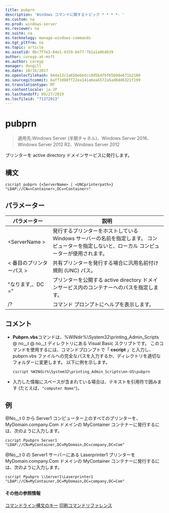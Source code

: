 ```yaml
---
title: pubprn
description: 'Windows コマンドに関するトピック * * * *- '
ms.custom: na
ms.prod: windows-server
ms.reviewer: na
ms.suite: na
ms.technology: manage-windows-commands
ms.tgt_pltfrm: na
ms.topic: article
ms.assetid: 0bc7f7e3-84e1-4359-b477-7b1a1a0bd639
author: coreyp-at-msft
ms.author: coreyp
manager: dongill
ms.date: 10/16/2017
ms.openlocfilehash: 844a13c1a650ebedcc0d5b4fbf65b9de671b2180
ms.sourcegitcommit: 6aff3d88ff22ea141a6ea6572a5ad8dd6321f199
ms.translationtype: MT
ms.contentlocale: ja-JP
ms.lasthandoff: 09/27/2019
ms.locfileid: "71372013"
---
```

# <a name="pubprn"></a>pubprn

>適用先:Windows Server (半期チャネル)、Windows Server 2016、Windows Server 2012 R2、Windows Server 2012

プリンターを active directory ドメインサービスに発行します。

## <a name="syntax"></a>構文
```
cscript pubprn {<ServerName> | <UNCprinterpath>} 
"LDAP://CN=<Container>,DC=<Container>"
```

## <a name="parameters"></a>パラメーター
|パラメーター|説明|
|-------|--------|
|\<ServerName >|発行するプリンターをホストしている Windows サーバーの名前を指定します。 コンピューターを指定しないと、ローカル コンピューターが使用されます。|
|\< 番目のプリンターパス >|共有プリンターを発行する場合に汎用名前付け規則 (UNC) パス。|
|"なります<Container>,、DC =<Container>"|プリンターを公開する active directory ドメインサービス内のコンテナーへのパスを指定します。|
|/?|コマンド プロンプトにヘルプを表示します。|

## <a name="remarks"></a>コメント
-   **Pubprn.vbs**コマンドは、%WINdir%\System32\printing_Admin_Scripts @ no__t @ no__t ディレクトリにある Visual Basic スクリプトです。 このコマンドを使用するには、コマンドプロンプトで「 **cscript** 」と入力し、pubprn.vbs ファイルへの完全なパスを入力するか、ディレクトリを適切なフォルダーに変更します。 以下に例を示します。
    ```
    cscript %WINdir%\System32\printing_Admin_Scripts\en-US\pubprn
    ```
-   入力した情報にスペースが含まれている場合は、テキストを引用符で囲みます (たとえば、`"computer Name"`)。

## <a name="BKMK_examples"></a>例
@No__t 0 から Server1 コンピューター上のすべてのプリンターを、MyDomain.company.Com ドメインの MyContainer コンテナーに発行するには、次のように入力します。
```
cscript Ppubprn Server1 "LDAP://CN=MyContainer,DC=MyDomain,DC=company,DC=Com"
```
@No__t 0 の Server1 サーバーにある Laserprinter1 プリンターを MyDomain.company.Com ドメインの MyContainer コンテナーに発行するには、次のように入力します。
```
cscript Ppubprn \\Server1\Laserprinter1 "LDAP://CN=MyContainer,DC=MyDomain,DC=company,DC=Com"
```

#### <a name="additional-references"></a>その他の参照情報
[コマンドライン構文のキー](command-line-syntax-key.md)
[印刷コマンドリファレンス](print-command-reference.md)
